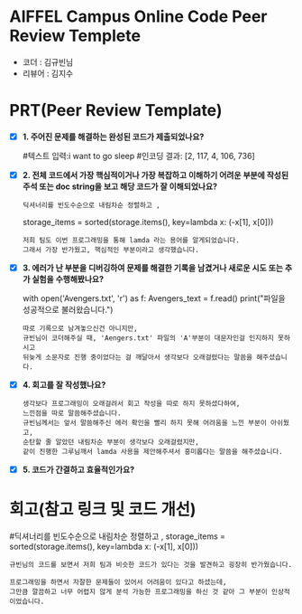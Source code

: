 # AIFFEL Campus Online Code Peer Review Templete
- 코더 : 김규빈님
- 리뷰어 : 김지수


# PRT(Peer Review Template)

- [x]  **1. 주어진 문제를 해결하는 완성된 코드가 제출되었나요?**

   #텍스트 입력:i want to go sleep
   #인코딩 결과: [2, 117, 4, 106, 736]   
    
- [x]  **2. 전체 코드에서 가장 핵심적이거나 가장 복잡하고 이해하기 어려운 부분에 작성된 
주석 또는 doc string을 보고 해당 코드가 잘 이해되었나요?**

   ```   
   딕셔너리를 빈도수순으로 내림차순 정렬하고 ,
   ```
    storage_items = sorted(storage.items(), key=lambda x: (-x[1], x[0]))
   ```
   저희 팀도 이번 프로그래밍을 통해 lamda 라는 용어를 알게되었습니다.
   그래서 가장 반가웠고, 핵심적인 부분이라고 생각했습니다.
   ```     
- [x]  **3. 에러가 난 부분을 디버깅하여 문제를 해결한 기록을 남겼거나
새로운 시도 또는 추가 실험을 수행해봤나요?**
   
    with open('Avengers.txt', 'r') as f:
     Avengers_text = f.read()
     print("파일을 성공적으로 불러왔습니다.")

   ```
   따로 기록으로 남겨놓으신건 아니지만,
   규빈님이 코더해주실 때, 'Aengers.txt' 파일의 'A'부분이 대문자인걸 인지하지 못하시고
   뒤늦게 소문자로 진행 중이었다는 걸 깨달아서 생각보다 오래걸렸다는 말씀을 해주셨습니다.
   ``` 
        
- [x]  **4. 회고를 잘 작성했나요?**
   ```
   생각보다 프로그래밍이 오래걸려서 회고 작성을 따로 하지 못하셨다하여,
   느낀점을 따로 말씀해주셨습니다.
   규빈님께서는 앞서 말씀해주신 에러 확인을 빨리 하지 못해 어려움을 느낀 부분이 아쉬웠고,
   순탄할 줄 알았던 내림차순 부분이 생각보다 오래걸렸지만,
   같이 진행한 그루님깨서 lamda 사용을 제안해주셔서 흥미롭다는 말씀을 해주셨습니다.
   ```
        
- [x]  **5. 코드가 간결하고 효율적인가요?**



# 회고(참고 링크 및 코드 개선)

  #딕셔너리를 빈도수순으로 내림차순 정렬하고 ,
  storage_items = sorted(storage.items(), key=lambda x: (-x[1], x[0]))
```
규빈님의 코드를 보면서 저희 팀과 비슷한 코드가 있다는 것을 발견하고 굉장히 반가웠습니다.
```
```
프로그래밍을 하면서 자잘한 문제들이 있어서 어려움이 있다고 하셨는데,
그만큼 깔끔하고 너무 어렵지 않게 분석 가능한 프로그래밍을 하신 것 같아 그 부분이 인상적이었습니다.
```
